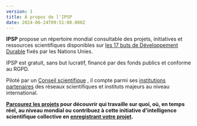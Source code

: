 ```yaml
---
version: 1
title: À propos de l'IPSP
date: 2024-06-24T09:51:00.000Z
---
```


**IPSP** propose un répertoire mondial consultable des projets, initiatives et ressources scientifiques disponibles sur [les 17 buts de Développement Durable](https://sdgs.un.org/fr/goals) fixés par les Nations Unies.

IPSP est gratuit, sans but lucratif, financé par des fonds publics et conforme au RGPD. 

Piloté par un [Conseil scientifique](/advisory_board) , il compte parmi ses [institutions partenaires](/institutions) des réseaux scientifiques et instituts majeurs au niveau international.

**[Parcourez les projets](/search) pour découvrir qui travaille sur quoi, où, en temps réel, au niveau mondial ou contribuez à cette initiative d'intelligence scientifique collective en [enregistrant votre projet](/register).**
